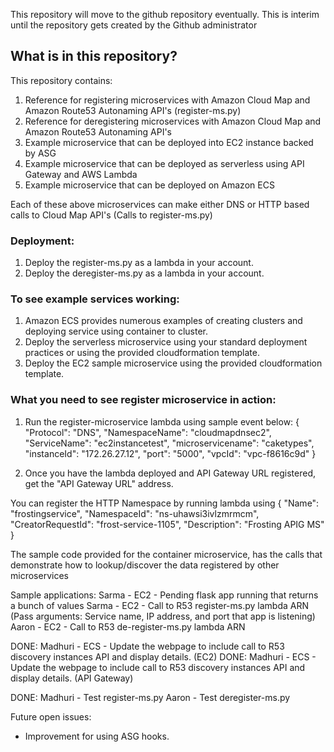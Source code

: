 This repository will move to the github repository eventually. 
This is interim until the repository gets created by the Github administrator

## What is in this repository?

This repository contains: 

1) Reference for registering microservices with Amazon Cloud Map and Amazon Route53 Autonaming API's (register-ms.py)
2) Reference for deregistering microservices with Amazon Cloud Map and Amazon Route53 Autonaming API's 
3) Example microservice that can be deployed into EC2 instance backed by ASG
4) Example microservice that can be deployed as serverless using API Gateway and AWS Lambda
5) Example microservice that can be deployed on Amazon ECS 

Each of these above microservices can make either DNS or HTTP based calls to Cloud Map API's (Calls to register-ms.py)

### Deployment:
1) Deploy the register-ms.py as a lambda in your account.
2) Deploy the deregister-ms.py as a lambda in your account.

### To see example services working:
1) Amazon ECS provides numerous examples of creating clusters and deploying service using container to cluster.
2) Deploy the serverless microservice using your standard deployment practices or using the provided cloudformation template.
3) Deploy the EC2 sample microservice using the provided cloudformation template.

### What you need to see register microservice in action:
1) Run the register-microservice lambda using sample event below:
{
  "Protocol": "DNS",
  "NamespaceName": "cloudmapdnsec2",
  "ServiceName": "ec2instancetest",
  "microservicename": "caketypes",
  "instanceId": "172.26.27.12",
  "port": "5000",
  "vpcId": "vpc-f8616c9d"
}

2) Once you have the lambda deployed and API Gateway URL registered, get the "API Gateway URL" address.

You can register the HTTP Namespace by running lambda using 
{
    "Name": "frostingservice", 
    "NamespaceId": "ns-uhawsi3ivlzmrmcm", 
    "CreatorRequestId": "frost-service-1105", 
    "Description": "Frosting APIG MS"
}

The sample code provided for the container microservice, has the calls that demonstrate how to lookup/discover the data registered by other microservices


Sample applications:
Sarma - EC2 - Pending flask app running that returns a bunch of values
Sarma - EC2 - Call to R53 register-ms.py lambda ARN (Pass arguments: Service name, IP address, and port that app is listening)
Aaron - EC2 - Call to R53 de-register-ms.py lambda ARN

DONE: Madhuri - ECS - Update the webpage to include call to R53 discovery instances API and display details. (EC2)
DONE: Madhuri - ECS - Update the webpage to include call to R53 discovery instances API and display details. (API Gateway)

DONE: Madhuri - Test register-ms.py
Aaron - Test deregister-ms.py

Future open issues:
- Improvement for using ASG hooks.